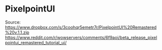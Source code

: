 # PixelpointUI
Source:
https://www.dropbox.com/s/3coohqr5emetr7r/PixelpointUI%20Remastered%20v.1.1.zip
https://www.reddit.com/r/wowservers/comments/6f9aoi/beta_release_pixelpointui_remastered_tutorial_ui/
